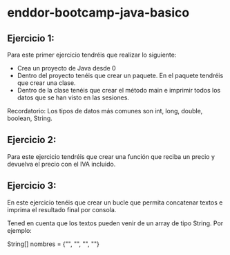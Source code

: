 # enddor-bootcamp-java-basico

## Ejercicio 1:

Para este primer ejercicio tendréis que realizar lo siguiente:

* Crea un proyecto de Java desde 0
* Dentro del proyecto tenéis que crear un paquete. En el paquete tendréis que crear una clase.
* Dentro de la clase tenéis que crear el método main e imprimir todos los datos que se han visto en las sesiones.

Recordatorio: Los tipos de datos más comunes son int, long, double, boolean, String.

## Ejercicio 2:

Para este ejercicio tendréis que crear una función que reciba un precio y devuelva el precio con el IVA incluido.

## Ejercicio 3:

En este ejercicio tenéis que crear un bucle que permita concatenar textos e imprima el resultado final por consola.

Tened en cuenta que los textos pueden venir de un array de tipo String. Por ejemplo:

String[] nombres = {"", "", "", ""}